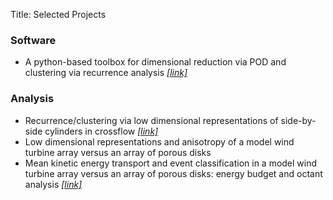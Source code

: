 Title: Selected Projects


### Software
* A python-based toolbox for dimensional reduction via POD and clustering via recurrence analysis [*[link]*](https://github.com/betsyhcamp)

### Analysis
* Recurrence/clustering via low dimensional representations of side-by-side cylinders in crossflow [*[link]*](https://pdxscholar.library.pdx.edu/open_access_etds/4391/)
* Low dimensional representations and anisotropy of a model wind turbine array versus an array of porous disks 
* Mean kinetic energy transport and event classification in a model wind turbine array versus an array of porous disks: energy budget and octant analysis [*[link]*](https://journals.aps.org/prfluids/abstract/10.1103/PhysRevFluids.1.044404)

